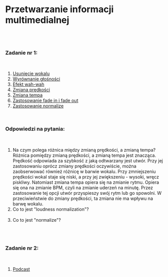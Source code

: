 <h1>Przetwarzanie informacji multimedialnej</h1>
</br>
</br>
<h3>Zadanie nr 1:</h3>
</br>
<OL>
  <li> <a href="https://drive.google.com/file/d/1VGrPtAcNMUrLkrWk9rv8rzEQkRgEsryb/view?usp=sharing">Usunięcie wokalu</a></li>
  <li><a href="https://drive.google.com/file/d/11qgdks2xI1v5B5ewHyiWVA0q62a0ONdw/view?usp=sharing">Wyrównanie głośności</a></li>
  <li><a href="https://drive.google.com/file/d/1QcLkIstbGZXnXJkiNDTBpX9kMIXZZfue/view?usp=sharing">Efekt wah-wah</a></li>
  <li><a href="https://drive.google.com/file/d/12Vp7N5jRL-lCysKbI7VgnMVtGVwCPE7P/view?usp=sharing">Zmiana prędkości</a></li>
  <li><a href="https://drive.google.com/file/d/12jjSFsE5425gFv8r4cEsFImIgMBRpEqd/view?usp=sharing">Zmiana tempa</a></li>
  <li><a href="https://drive.google.com/file/d/1y6Yz001vBfFiUAHCteoVAPg4mqdbMhKk/view?usp=sharing">Zastosowanie fade in i fade out</a></li>
  <li><a href="https://drive.google.com/file/d/1yX9uHyXOU66x9YfkwV0DTSCk5ulBNisz/view?usp=sharing">Zastosowanie normalize</a></li>
  </OL>
 </br>
 <h3>Odpowiedzi na pytania:</h3>
 </br>
 <OL>
  <li> Na czym polega różnica między zmianą prędkości, a zmianą tempa?</li>
  Różnica pomiędzy zmianą prędkości, a zmianą tempa jest znacząca. Prędkość odpowiada za szybkość z jaką odtwarzany jest utwór. Przy jej zastosowaniu oprócz zmiany prędkości oczywiście, można zaobserwować również różnicę w barwie wokalu. Przy zmniejszeniu prędkości wokal staje się niski, a przy jej zwiększeniu - wysoki, wręcz piskliwy. Natomiast zmiana tempa opiera się na zmianie rytmu. Opiera się ona na zmianie BPM, czyli na zmianie uderzeń na minutę. Przez zastosowanie tej opcji utwór przyspieszy swój rytm lub go spowolni. W przeciwieństwie do zmiany prędkości, ta zmiana nie ma wpływu na barwę wokalu.
  </br>
  <li> Co to jest "loudness normalization"?</li>
  </br>
  <li> Co to jest "normalize"? </li>
  
 </OL>
 </br>
 </br>
 <h3>Zadanie nr 2:</h3>
 </br>
 <OL>
  <li><a href="https://drive.google.com/file/d/1XtDkUdJu-95Mx3-fBv5-VZf6mToFH5nP/view?usp=sharing">Podcast</a></li>
 </OL>
